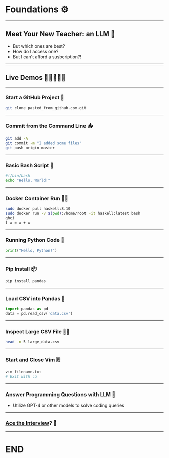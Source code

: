 # Foundations ⚙

---

## Meet Your New Teacher: an LLM 🤖
* But which ones are best?
* How do I access one?
* But I can't afford a susbcription?!

---

## Live Demos 🙋‍♂️🙋‍♀️🙋

---

### Start a GitHub Project 🏁
```bash
git clone pasted_from_github.com.git 
```

---

### Commit from the Command Line 📤
```bash
git add -A
git commit -m "I added some files"
git push origin master
```

---

### Basic Bash Script 📜
```bash
#!/bin/bash
echo "Hello, World!"
```

---

### Docker Container Run 🏃‍♂️
```bash
sudo docker pull haskell:8.10
sudo docker run -v $(pwd):/home/root -it haskell:latest bash
ghci
f x = x + x
```

---

### Running Python Code 🐍
```python
print("Hello, Python!")
```

---

### Pip Install 📦
```bash
pip install pandas
```

---

### Load CSV into Pandas 🐼
```python
import pandas as pd
data = pd.read_csv('data.csv')
```

---

### Inspect Large CSV File 🕵️‍♂️
```bash
head -n 5 large_data.csv
```

---

### Start and Close Vim 🗒️
```bash
vim filename.txt
# Exit with :q
```

---

### Answer Programming Questions with LLM 💬
- Utilize GPT-4 or other models to solve coding queries

---

### [Ace the Interview](./interviews/)? 💼

---

# END
